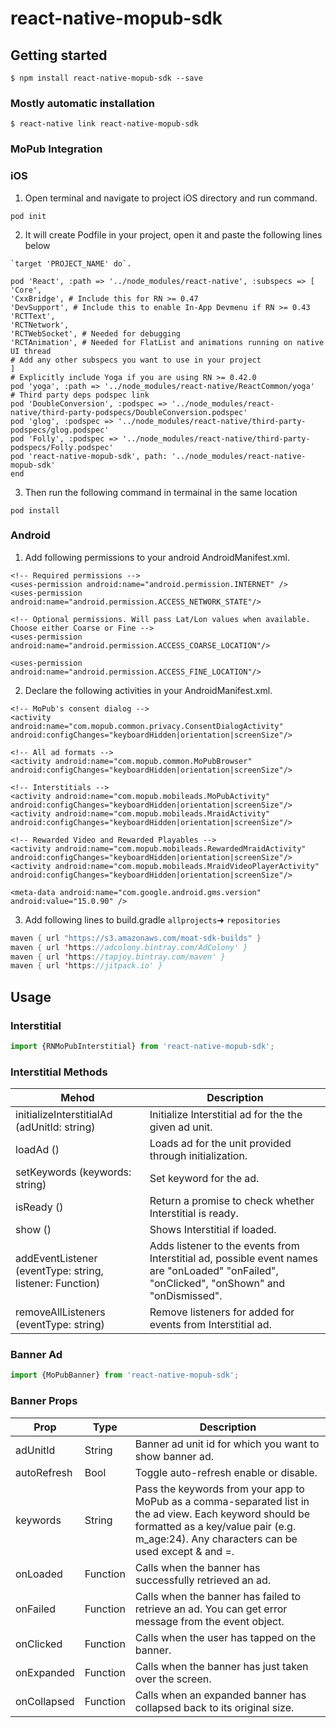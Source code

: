 # react-native-mopub-sdk

## Getting started

`$ npm install react-native-mopub-sdk --save`

### Mostly automatic installation

`$ react-native link react-native-mopub-sdk`


### MoPub Integration
### iOS
1. Open terminal and navigate to project iOS directory and run command. 
```
pod init
```
2. It will create Podfile in your project, open it and paste the following lines below 
```
`target 'PROJECT_NAME' do`.

pod 'React', :path => '../node_modules/react-native', :subspecs => [
'Core',
'CxxBridge', # Include this for RN >= 0.47
'DevSupport', # Include this to enable In-App Devmenu if RN >= 0.43
'RCTText',
'RCTNetwork',
'RCTWebSocket', # Needed for debugging
'RCTAnimation', # Needed for FlatList and animations running on native UI thread
# Add any other subspecs you want to use in your project
]
# Explicitly include Yoga if you are using RN >= 0.42.0
pod 'yoga', :path => '../node_modules/react-native/ReactCommon/yoga'
# Third party deps podspec link
pod 'DoubleConversion', :podspec => '../node_modules/react-native/third-party-podspecs/DoubleConversion.podspec'
pod 'glog', :podspec => '../node_modules/react-native/third-party-podspecs/glog.podspec'
pod 'Folly', :podspec => '../node_modules/react-native/third-party-podspecs/Folly.podspec'
pod 'react-native-mopub-sdk', path: '../node_modules/react-native-mopub-sdk'
end
```


3. Then run the following command in termainal in the same location
```
pod install
```
### Android
1. Add following permissions to your android AndroidManifest.xml.
```
<!-- Required permissions -->
<uses-permission android:name="android.permission.INTERNET" />
<uses-permission android:name="android.permission.ACCESS_NETWORK_STATE"/>

<!-- Optional permissions. Will pass Lat/Lon values when available. Choose either Coarse or Fine -->
<uses-permission android:name="android.permission.ACCESS_COARSE_LOCATION"/>

<uses-permission android:name="android.permission.ACCESS_FINE_LOCATION"/>
```
2. Declare the following activities in your <application> AndroidManifest.xml.
```
<!-- MoPub's consent dialog -->
<activity android:name="com.mopub.common.privacy.ConsentDialogActivity" android:configChanges="keyboardHidden|orientation|screenSize"/>

<!-- All ad formats -->
<activity android:name="com.mopub.common.MoPubBrowser" android:configChanges="keyboardHidden|orientation|screenSize"/>

<!-- Interstitials -->
<activity android:name="com.mopub.mobileads.MoPubActivity" android:configChanges="keyboardHidden|orientation|screenSize"/>
<activity android:name="com.mopub.mobileads.MraidActivity" android:configChanges="keyboardHidden|orientation|screenSize"/>

<!-- Rewarded Video and Rewarded Playables -->
<activity android:name="com.mopub.mobileads.RewardedMraidActivity" android:configChanges="keyboardHidden|orientation|screenSize"/>
<activity android:name="com.mopub.mobileads.MraidVideoPlayerActivity" android:configChanges="keyboardHidden|orientation|screenSize"/>

<meta-data android:name="com.google.android.gms.version"
android:value="15.0.90" />
```
3. Add following lines to build.gradle `allprojects`➜  `repositories`
```java
maven { url "https://s3.amazonaws.com/moat-sdk-builds" }
maven { url 'https://adcolony.bintray.com/AdColony' }
maven { url 'https://tapjoy.bintray.com/maven' }
maven { url 'https://jitpack.io' }
```
## Usage
### Interstitial
```javascript
import {RNMoPubInterstitial} from 'react-native-mopub-sdk';
```
### Interstitial Methods
| Mehod | Description |
| --- | --- |
| initializeInterstitialAd (adUnitId: string) | Initialize Interstitial ad for the the given ad unit. |
| loadAd ()  | Loads ad for the unit provided through initialization. |
| setKeywords (keywords: string)  | Set keyword for the ad. |
|  isReady ()  | Return a promise to check whether Interstitial is ready. |
|  show ()  | Shows Interstitial if loaded. |
| addEventListener (eventType: string, listener: Function) |Adds listener to the events from Interstitial ad, possible event  names are "onLoaded" "onFailed", "onClicked", "onShown" and "onDismissed".|
|removeAllListeners (eventType: string)|Remove listeners for added for events from Interstitial ad.|
### Banner Ad
```javascript
import {MoPubBanner} from 'react-native-mopub-sdk';
```
### Banner Props
| Prop |Type| Description |
| --- | --- | --- |
|adUnitId| String |Banner ad unit id for which you want to show banner ad.|
|autoRefresh| Bool | Toggle auto-refresh enable or disable.|
|keywords| String |Pass the keywords from your app to MoPub as a comma-separated list in the ad view. Each keyword should be formatted as a key/value pair (e.g. m_age:24). Any characters can be used except & and =.|
|onLoaded|Function|Calls when the banner has successfully retrieved an ad.|
|onFailed|Function|Calls  when the banner has failed to retrieve an ad. You can get error message from the event object.|
|onClicked|Function|Calls when the user has tapped on the banner.|
|onExpanded|Function|Calls when the banner has just taken over the screen.|
|onCollapsed|Function|Calls when an expanded banner has collapsed back to its original size.|

